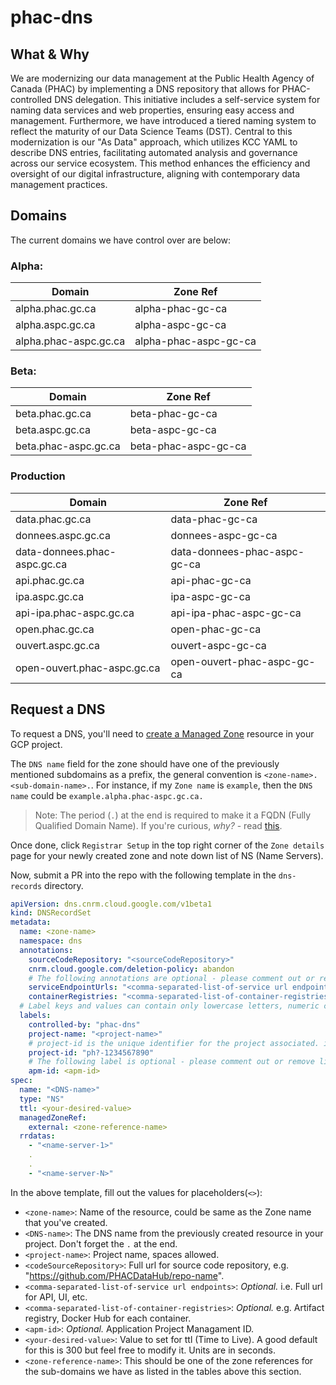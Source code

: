 # phac-dns

## What & Why

We are modernizing our data management at the Public Health Agency of Canada (PHAC) by implementing a DNS repository that allows for PHAC-controlled DNS delegation. This initiative includes a self-service system for naming data services and web properties, ensuring easy access and management. Furthermore, we have introduced a tiered naming system to reflect the maturity of our Data Science Teams (DST). Central to this modernization is our "As Data" approach, which utilizes KCC YAML to describe DNS entries, facilitating automated analysis and governance across our service ecosystem. This method enhances the efficiency and oversight of our digital infrastructure, aligning with contemporary data management practices.

## Domains

The current domains we have control over are below:

### Alpha: ​​

| Domain                | Zone Ref              |
| --------------------- | --------------------- |
| alpha.phac.gc.ca​​    | alpha-phac-gc-ca      |
| alpha.aspc.gc.ca​​    | alpha-aspc-gc-ca      |
| alpha.phac-aspc.gc.ca | alpha-phac-aspc-gc-ca |

### Beta:

| Domain               | Zone Ref             |
| -------------------- | -------------------- |
| beta.phac.gc.ca​​    | beta-phac-gc-ca      |
| beta.aspc.gc.ca​​    | beta-aspc-gc-ca      |
| beta.phac-aspc.gc.ca | beta-phac-aspc-gc-ca |

### Production

| Domain                       | Zone Ref                    |
| ---------------------------- | --------------------------- |
| data.phac.gc.ca​​            | data-phac-gc-ca             |
| donnees.aspc.gc.ca​​          | donnees-aspc-gc-ca           |
| data-donnees.phac-aspc.gc.ca​ | data-donnees-phac-aspc-gc-ca |
| api.phac.gc.ca​​​            | api-phac-gc-ca              |
| ipa.aspc.gc.ca​​​            | ipa-aspc-gc-ca              |
| api-ipa.phac-aspc.gc.ca      | api-ipa-phac-aspc-gc-ca     |
| open.phac.gc.ca              | open-phac-gc-ca             |
| ouvert.aspc.gc.ca            | ouvert-aspc-gc-ca           |
| open-ouvert.phac-aspc.gc.ca  | open-ouvert-phac-aspc-gc-ca |

## Request a DNS

To request a DNS, you'll need to [create a Managed Zone](https://cloud.google.com/dns/docs/zones#create_managed_zones) resource in your GCP project.

The `DNS name` field for the zone should have one of the previously mentioned subdomains as a prefix, the general convention is `<zone-name>.<sub-domain-name>.`. For instance, if my `Zone name` is `example`, then the `DNS name` could be `example.alpha.phac-aspc.gc.ca.`

> Note: The period (`.`) at the end is required to make it a FQDN (Fully Qualified Domain Name). If you're curious, _why?_ - read [this](https://jvns.ca/blog/2022/09/12/why-do-domain-names-end-with-a-dot-/).

Once done, click `Registrar Setup` in the top right corner of the `Zone details` page for your newly created zone and note down list of NS (Name Servers).

Now, submit a PR into the repo with the following template in the `dns-records` directory.

```yaml
apiVersion: dns.cnrm.cloud.google.com/v1beta1
kind: DNSRecordSet
metadata:
  name: <zone-name>
  namespace: dns
  annotations:
    sourceCodeRepository: "<sourceCodeRepository>"
    cnrm.cloud.google.com/deletion-policy: abandon
    # The following annotations are optional - please comment out or remove lines that are not applicable
    serviceEndpointUrls: "<comma-separated-list-of-service url endpoints>"
    containerRegistries: "<comma-separated-list-of-container-registries>"
  # Label keys and values can contain only lowercase letters, numeric characters, underscores, and dashes.
  labels:
    controlled-by: "phac-dns"
    project-name: "<project-name>"
    # project-id is the unique identifier for the project associated. i.e. phx-a345f39bv23
    project-id: "ph?-1234567890"
    # The following label is optional - please comment out or remove line if not applicable
    apm-id: <apm-id>
spec:
  name: "<DNS-name>"
  type: "NS"
  ttl: <your-desired-value>
  managedZoneRef:
    external: <zone-reference-name>
  rrdatas:
    - "<name-server-1>"
    .
    .
    - "<name-server-N>"
```

In the above template, fill out the values for placeholders(`<>`):

- `<zone-name>`: Name of the resource, could be same as the Zone name that you've created.
- `<DNS-name>`: The DNS name from the previously created resource in your project. Don't forget the `.` at the end.
- `<project-name>`: Project name, spaces allowed.
- `<codeSourceRepository>`: Full url for source code repository, e.g. "https://github.com/PHACDataHub/repo-name".
- `<comma-separated-list-of-service url endpoints>`: _Optional._ i.e. Full url for API, UI, etc.
- `<comma-separated-list-of-container-registries>`: _Optional._ e.g. Artifact registry, Docker Hub for each container.
- `<apm-id>`: _Optional._ Application Project Managament ID.
- `<your-desired-value>`: Value to set for ttl (Time to Live). A good default for this is 300 but feel free to modify it. Units are in seconds.
- `<zone-reference-name>`: This should be one of the zone references for the sub-domains we have as listed in the tables above this section.
